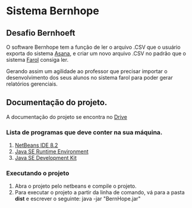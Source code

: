 # Sistema Bernhope

## Desafio Bernhoeft
O software Bernhope tem a função de ler o arquivo .CSV que o usuário exporta do sistema [Asana](https://asana.com/pt), e criar um novo arquivo .CSV no padrão que o sistema [Farol](https://farol.bernhoeft.com.br/) consiga ler.

Gerando assim um agilidade ao professor que precisar importar o desenvolvimento dos seus alunos no sistema farol para poder gerar relatórios gerenciais.

## Documentação do projeto.
A documentação do projeto se encontra no [Drive](https://docs.google.com/document/d/1IqWIRx3rV89w9K3ExoWyrx35pgy85Ckrf3RBBrTtCo8/edit?usp=sharing)

### Lista de programas que deve conter na sua máquina.
1. [NetBeans IDE 8.2](https://netbeans.org/downloads/8.2/)
2. [Java SE Runtime Environment](https://www.oracle.com/technetwork/pt/java/javase/downloads/jre8-downloads-2133155.html)
3. [Java SE Development Kit](https://www.oracle.com/technetwork/java/javase/downloads/jdk8-downloads-2133151.html)

### Executando o projeto
1. Abra o projeto pelo netbeans e compile o projeto.
2. Para executar o projeto a partir da linha de comando, vá para a pasta __dist__ e escrever o seguinte: java -jar "BernHope.jar"
